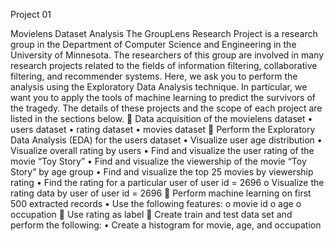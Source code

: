 Project 01

Movielens Dataset Analysis
The GroupLens Research Project is a research group in the Department of Computer Science and Engineering in the University of Minnesota. The researchers of this group are involved in many research projects related to the fields of information filtering, collaborative filtering, and recommender systems. Here, we ask you to perform the analysis using the Exploratory Data Analysis technique. In particular, we want you to apply the tools of machine learning to predict the survivors of the tragedy. 
The details of these projects and the scope of each project are listed in the sections below.
	Data acquisition of the movielens dataset
•	users dataset
•	rating dataset
•	movies dataset
	Perform the Exploratory Data Analysis (EDA) for the users dataset
•	Visualize user age distribution
•	Visualize overall rating by users
•	Find and visualize the user rating of the movie “Toy Story”
•	Find and visualize the viewership of the movie “Toy Story” by age group
•	Find and visualize the top 25 movies by viewership rating
•	Find the rating for a particular user of user id = 2696
o	Visualize the rating data by user of user id = 2696
	Perform machine learning on first 500 extracted records
•	Use the following features:
o	movie id
o	age
o	occupation
	Use rating as label
	Create train and test data set and perform the following:
•	Create a histogram for movie, age, and occupation
